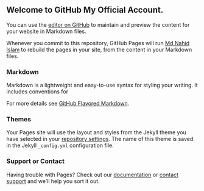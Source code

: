 ## Welcome to GitHub My Official Account.   

You can use the [editor on GitHub](https://github.com/nahidbd-1996/Md-Nahid-Islam-/edit/master/README.md) to maintain and preview the content for your website in Markdown files.

Whenever you commit to this repository, GitHub Pages will run [Md Nahid Islam](https://www.facebook.com/nahidofficial1996) to rebuild the pages in your site, from the content in your Markdown files.

### Markdown

Markdown is a lightweight and easy-to-use syntax for styling your writing. It includes conventions for

For more details see [GitHub Flavored Markdown](https://guides.github.com/features/mastering-markdown/).

### Themes

Your Pages site will use the layout and styles from the Jekyll theme you have selected in your [repository settings](https://github.com/nahidbd-1996/Md-Nahid-Islam-/settings). The name of this theme is saved in the Jekyll `_config.yml` configuration file.

### Support or Contact

Having trouble with Pages? Check out our [documentation](https://help.github.com/categories/github-pages-basics/) or [contact support](https://github.com/contact) and we’ll help you sort it out.

